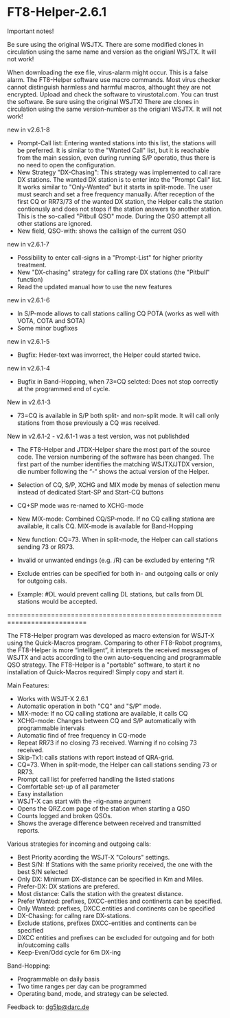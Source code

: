 # FT8-Helper-2.6.1
Important notes!

Be sure using the original WSJTX. There are some modified clones in circulation using the same name and version as the origianl WSJTX. It will not work!

When downloading the exe file, virus-alarm might occur. This is a false alarm. The FT8-Helper software use macro commands. Most virus checker cannot distinguish harmless and harmful macros, althought they are not encrypted. Upload and check the software to virustotal.com. You can trust the software.
Be sure using the original WSJTX!  There are clones in circulation using the same version-number as the origianl WSJTX. It will not work!

new in v2.6.1-8
- Prompt-Call list: Entering wanted stations into this list, the stations will be preferred. It is similar to the "Wanted Call" list, but it is reachable from the main session, even during running S/P operatio, thus there is no need to open the configuration. 
- New Strategy "DX-Chasing": This strategy was implemented to call rare DX stations. The wanted DX station is to enter into the "Prompt Call" list. It works similar to "Only-Wanted" but it starts in split-mode. The user must search and set a free frequency manually. After reception of the first CQ or RR73/73 of the wanted DX station, the Helper calls the station contionusly and does not stops if the station answers to another station. This is the so-called "Pitbull QSO" mode. During the QSO attempt all other stations are ignored. 
- New field, QSO-with: shows the callsign of the current QSO

new in v2.6.1-7  
- Possibility to enter call-signs in a "Prompt-List" for higher priority treatment.
- New "DX-chasing" strategy for calling rare DX stations (the "Pitbull" function)
- Read the updated manual how to use the new features

new in v2.6.1-6 
- In S/P-mode allows to call stations calling CQ POTA (works as well with VOTA, COTA and SOTA)
- Some minor bugfixes

new in v2.6.1-5
- Bugfix: Heder-text was invorrect, the Helper could started twice.

new in v2.6.1-4
- Bugfix in Band-Hopping, when 73=CQ selcted: Does not stop correctly at the programmed end of cycle.

New in v2.6.1-3
-  73=CQ is available in S/P both split- and non-split mode. It will call only stations from those previously a CQ was received.

New in v2.6.1-2  - v2.6.1-1 was a test version, was not publishded
- The FT8-Helper and JTDX-Helper share the most part of the source code. The version numbering of the software has been changed. The first part of the number identifies the matching WSJTX/JTDX version, die number following the “-“ shows the actual version of the Helper. 

- Selection of CQ, S/P, XCHG and MIX mode by menas of selection menu instead of dedicated Start-SP and Start-CQ buttons
- CQ+SP mode was re-named to XCHG-mode
- New MIX-mode: Combined CQ/SP-mode. If no CQ calling stationa are available, it calls CQ. MIX-mode is available for Band-Hopping
- New function: CQ=73. When in split-mode, the Helper can call stations sending 73 or RR73.
- Invalid or unwanted endings (e.g. /R) can be excluded by entering */R
- Exclude entries can be specified for both in- and outgoing calls or only for outgoing cals. 
- Example: #DL would prevent calling DL stations, but calls from DL stations would be accepted.
 
==========================================================================

The FT8-Helper program was developed as macro extension for WSJT-X using the Quick-Macros program. Comparing to other FT8-Robot programs, the FT8-Helper is more “intelligent”, it interprets the received messages of WSJTX and acts according to the own auto-sequencing and programmable QSO strategy. The FT8-Helper is a "portable" software, to start it no installation of Quick-Macros required! Simply copy and start it.

Main Features:

- Works with WSJT-X 2.6.1
- Automatic operation in both "CQ" and "S/P" mode.
- MIX-mode: If no CQ calling stationa are available, it calls CQ
- XCHG-mode: Changes between CQ and S/P automatically with programmable intervals
- Automatic find of free frequency in CQ-mode
- Repeat RR73 if no closing 73 received. Warning if no colsing 73 received.
- Skip-Tx1: calls stations with report instead of QRA-grid.
- CQ=73. When in split-mode, the Helper can call stations sending 73 or RR73.
- Prompt call list for preferred handling the listed stations
- Comfortable set-up of all parameter
- Easy installation
- WSJT-X can start with the -rig-name argument
- Opens the QRZ.com page of the station when starting a QSO
- Counts logged and broken QSOs.
- Shows the average difference between received and transmitted reports.

Various strategies for incoming and outgoing calls:

- Best Priority acording the WSJT-X "Colours" settings.
- Best S/N: If Stations with the same priority received, the one with the best S/N selected
- Only DX: Minimum DX-distance can be specified in Km and Miles.
- Prefer-DX: DX stations are prefered.
- Most distance: Calls the station with the greatest distance.
- Prefer Wanted: prefixes, DXCC-entities and continents can be specified.
- Only Wanted: prefixes, DXCC.entities and continents can be specified
- DX-Chasing: for callng rare DX-stations.
- Exclude stations, prefixes DXCC-entities and continents can be specified
- DXCC entities and prefixes can be excluded for outgoing and for both in/outcoming calls
- Keep-Even/Odd cycle for 6m DX-ing

Band-Hopping:

- Programmable on daily basis
- Two time ranges per day can be programmed
- Operating band, mode, and strategy can be selected.

Feedback to: dg5lp@darc.de
